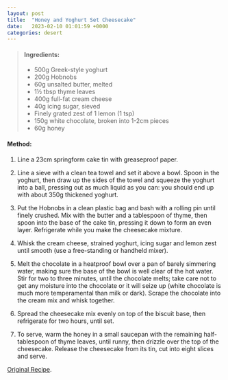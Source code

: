 ```yaml
---
layout: post
title:  "Honey and Yoghurt Set Cheesecake"
date:   2023-02-10 01:01:59 +0000
categories: desert
---
```

> #### Ingredients:
>
> - 500g Greek-style yoghurt
> - 200g Hobnobs
> - 60g unsalted butter, melted
> - 1½ tbsp thyme leaves
> - 400g full-fat cream cheese
> - 40g icing sugar, sieved
> - Finely grated zest of 1 lemon (1 tsp)
> - 150g white chocolate, broken into 1-2cm pieces
> - 60g honey



#### Method:


1. Line a 23cm springform cake tin with greaseproof paper.

2. Line a sieve with a clean tea towel and set it above a bowl. Spoon in the yoghurt, then draw up the sides of the towel and squeeze the yoghurt into a ball, pressing out as much liquid as you can: you should end up with about 350g thickened yoghurt.

3. Put the Hobnobs in a clean plastic bag and bash with a rolling pin until finely crushed. Mix with the butter and a tablespoon of thyme, then spoon into the base of the cake tin, pressing it down to form an even layer. Refrigerate while you make the cheesecake mixture.

4. Whisk the cream cheese, strained yoghurt, icing sugar and lemon zest until smooth (use a free-standing or handheld mixer).

5. Melt the chocolate in a heatproof bowl over a pan of barely simmering water, making sure the base of the bowl is well clear of the hot water. Stir for two to three minutes, until the chocolate melts; take care not to get any moisture into the chocolate or it will seize up (white chocolate is much more temperamental than milk or dark). Scrape the chocolate into the cream mix and whisk together.

6. Spread the cheesecake mix evenly on top of the biscuit base, then refrigerate for two hours, until set.

7. To serve, warm the honey in a small saucepan with the remaining half-tablespoon of thyme leaves, until runny, then drizzle over the top of the cheesecake. Release the cheesecake from its tin, cut into eight slices and serve.


[Original Recipe][original-recipe].

[original-recipe]: https://www.theguardian.com/lifeandstyle/2018/mar/03/yotam-ottolenghi-recipes-mothers-day-lamb-koftas-honey-yoghurt-cheescake